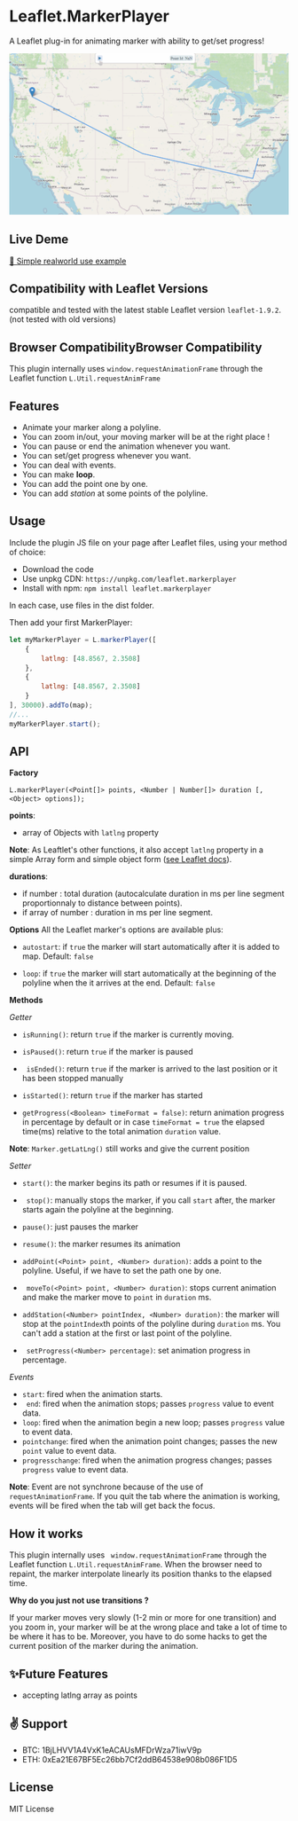 # Leaflet.MarkerPlayer
A Leaflet plug-in for animating marker with ability to get/set progress!

![Demo GIF](demo.gif)
## Live Deme
[🔗 Simple realworld use example](https://0n3byt3.github.io/)

## Compatibility with Leaflet Versions
compatible and tested with the latest stable Leaflet version `leaflet-1.9.2`.
(not tested with old versions)

## Browser CompatibilityBrowser Compatibility
This plugin internally uses `window.requestAnimationFrame` through the Leaflet function `L.Util.requestAnimFrame`

## Features
* Animate your marker along a polyline.
* You can zoom in/out, your moving marker will be at the right place !
* You can pause or end the animation whenever you want.
* You can set/get progress whenever you want.
* You can deal with events.
* You can make **loop**.
* You can add the point one by one.
* You can add *station* at some points of the polyline.

## Usage
Include the plugin JS file on your page after Leaflet files, using your method of choice:
* Download the code
* Use unpkg CDN: `https://unpkg.com/leaflet.markerplayer`
* Install with npm: `npm install leaflet.markerplayer`

In each case, use files in the dist folder.

Then add your first MarkerPlayer:

```javascript
let myMarkerPlayer = L.markerPlayer([
    {
        latlng: [48.8567, 2.3508]
    },
    {
        latlng: [48.8567, 2.3508]
    }
], 30000).addTo(map);
//...
myMarkerPlayer.start();
```

## API

**Factory**
```
L.markerPlayer(<Point[]> points, <Number | Number[]> duration [,<Object> options]);
```
**points**:
*   array of Objects with `latlng` property

**Note**: As Leaftlet's other functions, it also accept `latlng` property in a simple Array form and simple object form ([see Leaflet docs](http://leafletjs.com/reference.html#latlng)).

**durations**:
*   if number : total duration (autocalculate duration in ms per line segment proportionnaly to distance between points).
*   if array of number : duration in ms per line segment.



**Options**
All the Leaflet marker's options are available plus:

 - `autostart`: if `true` the marker will start automatically after it is added to map. Default: `false`

 - `loop`: if `true` the marker will start automatically at the beginning of the polyline when the it arrives at the end. Default: `false`


**Methods**

*Getter*

 - `isRunning()`: return `true` if the marker is currently moving.
 - `isPaused()`: return `true` if the marker is paused

 - ` isEnded()`: return `true` if the marker is arrived to the last position or it has been stopped manually

 - `isStarted()`: return `true` if the marker has started
 - `getProgress(<Boolean> timeFormat = false)`: return animation progress in percentage by default or in case `timeFormat = true` the elapsed time(ms) relative to the total animation `duration` value.

**Note**: ```Marker.getLatLng()``` still works and give the current position

*Setter*

 - `start()`:  the marker begins its path or resumes if it is paused.

 - ` stop()`: manually stops the marker, if you call `start` after, the marker starts again the polyline at the beginning.

 - `pause()`: just pauses the marker

 - `resume()`: the marker resumes its animation

 - `addPoint(<Point> point, <Number> duration)`: adds a point to the polyline. Useful, if we have to set the path one by one.

 - ` moveTo(<Point> point, <Number> duration)`: stops current animation and make the marker move to `point` in `duration` ms.

 - `addStation(<Number> pointIndex, <Number> duration)`: the marker will stop at the `pointIndex`th points of the polyline during `duration` ms. You can't add a station at the first or last point of the polyline.

 - ` setProgress(<Number> percentage)`: set animation progress in percentage.

*Events*

 - `start`: fired when the animation starts.
 - ` end`: fired when the animation stops; passes `progress` value to  event data.
 - `loop`: fired when the animation begin a new loop; passes `progress` value to  event data.
 - `pointchange`: fired when the animation point changes; passes the new `point` value to  event data.
 - `progresschange`: fired when the animation progress changes; passes `progress` value to  event data.

**Note**: Event are not synchrone because of the use of ```requestAnimationFrame```.  If you quit the tab where the animation is working, events will be fired when the tab will get back the focus.

## How it works
This plugin internally uses ``` window.requestAnimationFrame``` through the Leaflet function ```L.Util.requestAnimFrame```. When the browser need to repaint, the marker interpolate linearly its position thanks to the elapsed time.

**Why do you just not use transitions ?**

If your marker moves very slowly (1-2 min or more for one transition) and you zoom in, your marker will be at the wrong place and take a lot of time to be where it has to be. Moreover, you have to do some hacks to get the current position of the marker during the animation.



## ✨Future Features
 - accepting latlng array as points

## ✌ Support
 - BTC: 1BjLHVV1A4VxK1eACAUsMFDrWza71iwV9p
 - ETH: 0xEa21E67BF5Ec26bb7Cf2ddB64538e908b086F1D5


## License
MIT License
